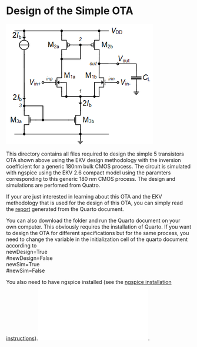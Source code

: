 # Design of the Simple OTA

![Simple OTA.](/Amplifiers/OTAs/Simple%20OTA/Figures/Simple_OTA.png)

This directory contains all files required to design the simple 5 transistors OTA shown above using the EKV design methodology with the inversion coefficient for a generic 180nm bulk CMOS process. The circuit is simulated with ngspice using the EKV 2.6 compact model using the paramters corresponding to this generic 180 nm CMOS process.
The design and simulations are perfomed from Quatro.

If your are just interested in learning about this OTA and the EKV methodology that is used for the design of this OTA, you can simply read the [report](/Amplifiers/OTAs/Simple%20OTA/Simple_OTA.pdf) generated from the Quarto document.

You can  also download the folder and run the Quarto document on your own computer. This obviously requires the installation of Quarto. If you want to design the OTA for different specifications but for the same process, you need to change the variable in the initialization cell of the quarto document according to  
newDesign=True  
#newDesign=False  
newSim=True  
#newSim=False  

You also need to have ngspice installed (see the [ngspice installation instructions](/ngspice_installation.md)).![install ngspice](/ngspice_installation.md).
